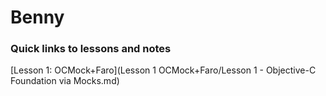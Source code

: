 # Benny

### Quick links to lessons and notes

[Lesson 1: OCMock+Faro](Lesson 1 OCMock+Faro/Lesson 1 - Objective-C Foundation via Mocks.md)
